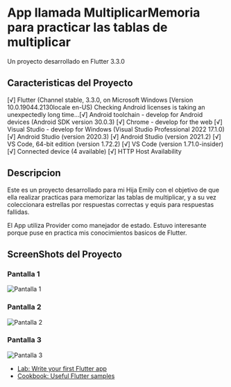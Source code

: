 # App llamada MultiplicarMemoria para practicar las tablas de multiplicar

Un proyecto desarrollado en Flutter 3.3.0

## Caracteristicas del Proyecto

[√] Flutter (Channel stable, 3.3.0, on Microsoft Windows [Version 10.0.19044.2130locale en-US)
Checking Android licenses is taking an unexpectedly long time...[√] Android toolchain - develop for Android devices (Android SDK version 30.0.3)
[√] Chrome - develop for the web
[√] Visual Studio - develop for Windows (Visual Studio Professional 2022 17.1.0)
[√] Android Studio (version 2020.3)
[√] Android Studio (version 2021.2)
[√] VS Code, 64-bit edition (version 1.72.2)
[√] VS Code (version 1.71.0-insider)
[√] Connected device (4 available)
[√] HTTP Host Availability

## Descripcion

Este es un proyecto desarrollado para mi Hija Emily con el objetivo de que ella realizar practicas para memorizar las tablas de multiplicar, y a su vez coleccionara estrellas por respuestas correctas y equis para respuestas fallidas.

El App utiliza Provider como manejador de estado. Estuvo interesante porque puse en practica mis conocimientos basicos de Flutter.

## ScreenShots del Proyecto

### Pantalla 1
![Pantalla 1](https://github.com/edwalpca/multiplicar_memoria/blob/main/assets/screenshots/Screenshot_1666666335.png)
### Pantalla 2
![Pantalla 2](https://github.com/edwalpca/multiplicar_memoria/blob/main/assets/screenshots/Screenshot_1666666343.png)
### Pantalla 3
![Pantalla 3](https://github.com/edwalpca/multiplicar_memoria/blob/main/assets/screenshots/Screenshot_1666666390.png)


- [Lab: Write your first Flutter app](https://docs.flutter.dev/get-started/codelab)
- [Cookbook: Useful Flutter samples](https://docs.flutter.dev/cookbook)

